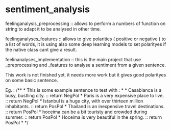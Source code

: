 # sentiment_analysis

 feelinganalysis_preprocessing 
	:: allows to perform a numbers of function on string to adapt it to be analysed in other time. 
	
	
 feelinganalyses_features 
	:: allows to give polarities ( positive or negative ) to a list of words,
	it is using also some deep learning models to set polarityes if the native class cant give a result.
	
	
feelinanalyses_implementation 
	:: this is the main project that use _preprocessing and _features to analyse a sentiment from a given sentence. 



This work is not finished yet, it needs more work but it gives good polarityes on some basic sentence. 

Eg. : 
    /**
		 * This is some example sentence to test with : 
		 * 
		 * Casablanca is a busy, bustling city.    :: return NegPol
		 * Paris is a very expensive place to live. :: return NegPol
		 * Istanbul is a huge city, with over thirteen million inhabitants. :: return PosPol
		 * Thailand is an inexpensive travel destinations.  :: return PosPol
		 * hoceima can be a bit touristy and crowded during summer. :: return PosPol
		 * Hoceima is very beautiful in the spring. :: return PosPol
		 * 
		 */

